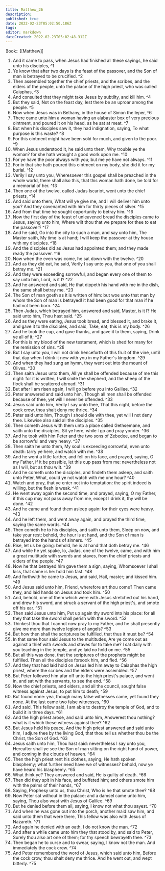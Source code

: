 ```yaml
---
title: Matthew_26
description: 
published: true
date: 2022-02-23T05:02:50.186Z
tags: 
editor: markdown
dateCreated: 2022-02-23T05:02:48.312Z
---
```


 Book:: [[Matthew]]
 1. And it came to pass, when Jesus had finished all these sayings, he said unto his disciples, ^1
 2. Ye know that after two days is the feast of the passover, and the Son of man is betrayed to be crucified. ^2
 3. Then assembled together the chief priests, and the scribes, and the elders of the people, unto the palace of the high priest, who was called Caiaphas, ^3
 4. And consulted that they might take Jesus by subtilty, and kill him. ^4
 5. But they said, Not on the feast day, lest there be an uproar among the people. ^5
 6. Now when Jesus was in Bethany, in the house of Simon the leper, ^6
 7. There came unto him a woman having an alabaster box of very precious ointment, and poured it on his head, as he sat at meat. ^7
 8. But when his disciples saw it, they had indignation, saying, To what purpose is this waste? ^8
 9. For this ointment might have been sold for much, and given to the poor. ^9
 10. When Jesus understood it, he said unto them, Why trouble ye the woman? for she hath wrought a good work upon me. ^10
 11. For ye have the poor always with you; but me ye have not always. ^11
 12. For in that she hath poured this ointment on my body, she did it for my burial. ^12
 13. Verily I say unto you, Wheresoever this gospel shall be preached in the whole world, there shall also this, that this woman hath done, be told for a memorial of her. ^13
 14. Then one of the twelve, called Judas Iscariot, went unto the chief priests, ^14
 15. And said unto them, What will ye give me, and I will deliver him unto you? And they covenanted with him for thirty pieces of silver. ^15
 16. And from that time he sought opportunity to betray him. ^16
 17. Now the first day of the feast of unleavened bread the disciples came to Jesus, saying unto him, Where wilt thou that we prepare for thee to eat the passover? ^17
 18. And he said, Go into the city to such a man, and say unto him, The Master saith, My time is at hand; I will keep the passover at thy house with my disciples. ^18
 19. And the disciples did as Jesus had appointed them; and they made ready the passover. ^19
 20. Now when the even was come, he sat down with the twelve. ^20
 21. And as they did eat, he said, Verily I say unto you, that one of you shall betray me. ^21
 22. And they were exceeding sorrowful, and began every one of them to say unto him, Lord, is it I? ^22
 23. And he answered and said, He that dippeth his hand with me in the dish, the same shall betray me. ^23
 24. The Son of man goeth as it is written of him: but woe unto that man by whom the Son of man is betrayed! it had been good for that man if he had not been born. ^24
 25. Then Judas, which betrayed him, answered and said, Master, is it I? He said unto him, Thou hast said. ^25
 26. And as they were eating, Jesus took bread, and blessed it, and brake it, and gave it to the disciples, and said, Take, eat; this is my body. ^26
 27. And he took the cup, and gave thanks, and gave it to them, saying, Drink ye all of it; ^27
 28. For this is my blood of the new testament, which is shed for many for the remission of sins. ^28
 29. But I say unto you, I will not drink henceforth of this fruit of the vine, until that day when I drink it new with you in my Father's kingdom. ^29
 30. And when they had sung an hymn, they went out into the mount of Olives. ^30
 31. Then saith Jesus unto them, All ye shall be offended because of me this night: for it is written, I will smite the shepherd, and the sheep of the flock shall be scattered abroad. ^31
 32. But after I am risen again, I will go before you into Galilee. ^32
 33. Peter answered and said unto him, Though all men shall be offended because of thee, yet will I never be offended. ^33
 34. Jesus said unto him, Verily I say unto thee, That this night, before the cock crow, thou shalt deny me thrice. ^34
 35. Peter said unto him, Though I should die with thee, yet will I not deny thee. Likewise also said all the disciples. ^35
 36. Then cometh Jesus with them unto a place called Gethsemane, and saith unto the disciples, Sit ye here, while I go and pray yonder. ^36
 37. And he took with him Peter and the two sons of Zebedee, and began to be sorrowful and very heavy. ^37
 38. Then saith he unto them, My soul is exceeding sorrowful, even unto death: tarry ye here, and watch with me. ^38
 39. And he went a little farther, and fell on his face, and prayed, saying, O my Father, if it be possible, let this cup pass from me: nevertheless not as I will, but as thou wilt. ^39
 40. And he cometh unto the disciples, and findeth them asleep, and saith unto Peter, What, could ye not watch with me one hour? ^40
 41. Watch and pray, that ye enter not into temptation: the spirit indeed is willing, but the flesh is weak. ^41
 42. He went away again the second time, and prayed, saying, O my Father, if this cup may not pass away from me, except I drink it, thy will be done. ^42
 43. And he came and found them asleep again: for their eyes were heavy. ^43
 44. And he left them, and went away again, and prayed the third time, saying the same words. ^44
 45. Then cometh he to his disciples, and saith unto them, Sleep on now, and take your rest: behold, the hour is at hand, and the Son of man is betrayed into the hands of sinners. ^45
 46. Rise, let us be going: behold, he is at hand that doth betray me. ^46
 47. And while he yet spake, lo, Judas, one of the twelve, came, and with him a great multitude with swords and staves, from the chief priests and elders of the people. ^47
 48. Now he that betrayed him gave them a sign, saying, Whomsoever I shall kiss, that same is he: hold him fast. ^48
 49. And forthwith he came to Jesus, and said, Hail, master; and kissed him. ^49
 50. And Jesus said unto him, Friend, wherefore art thou come? Then came they, and laid hands on Jesus and took him. ^50
 51. And, behold, one of them which were with Jesus stretched out his hand, and drew his sword, and struck a servant of the high priest's, and smote off his ear. ^51
 52. Then said Jesus unto him, Put up again thy sword into his place: for all they that take the sword shall perish with the sword. ^52
 53. Thinkest thou that I cannot now pray to my Father, and he shall presently give me more than twelve legions of angels? ^53
 54. But how then shall the scriptures be fulfilled, that thus it must be? ^54
 55. In that same hour said Jesus to the multitudes, Are ye come out as against a thief with swords and staves for to take me? I sat daily with you teaching in the temple, and ye laid no hold on me. ^55
 56. But all this was done, that the scriptures of the prophets might be fulfilled. Then all the disciples forsook him, and fled. ^56
 57. And they that had laid hold on Jesus led him away to Caiaphas the high priest, where the scribes and the elders were assembled. ^57
 58. But Peter followed him afar off unto the high priest's palace, and went in, and sat with the servants, to see the end. ^58
 59. Now the chief priests, and elders, and all the council, sought false witness against Jesus, to put him to death; ^59
 60. But found none: yea, though many false witnesses came, yet found they none. At the last came two false witnesses, ^60
 61. And said, This fellow said, I am able to destroy the temple of God, and to build it in three days. ^61
 62. And the high priest arose, and said unto him, Answerest thou nothing? what is it which these witness against thee? ^62
 63. But Jesus held his peace, And the high priest answered and said unto him, I adjure thee by the living God, that thou tell us whether thou be the Christ, the Son of God. ^63
 64. Jesus saith unto him, Thou hast said: nevertheless I say unto you, Hereafter shall ye see the Son of man sitting on the right hand of power, and coming in the clouds of heaven. ^64
 65. Then the high priest rent his clothes, saying, He hath spoken blasphemy; what further need have we of witnesses? behold, now ye have heard his blasphemy. ^65
 66. What think ye? They answered and said, He is guilty of death. ^66
 67. Then did they spit in his face, and buffeted him; and others smote him with the palms of their hands, ^67
 68. Saying, Prophesy unto us, thou Christ, Who is he that smote thee? ^68
 69. Now Peter sat without in the palace: and a damsel came unto him, saying, Thou also wast with Jesus of Galilee. ^69
 70. But he denied before them all, saying, I know not what thou sayest. ^70
 71. And when he was gone out into the porch, another maid saw him, and said unto them that were there, This fellow was also with Jesus of Nazareth. ^71
 72. And again he denied with an oath, I do not know the man. ^72
 73. And after a while came unto him they that stood by, and said to Peter, Surely thou also art one of them; for thy speech bewrayeth thee. ^73
 74. Then began he to curse and to swear, saying, I know not the man. And immediately the cock crew. ^74
 75. And Peter remembered the word of Jesus, which said unto him, Before the cock crow, thou shalt deny me thrice. And he went out, and wept bitterly. ^75
